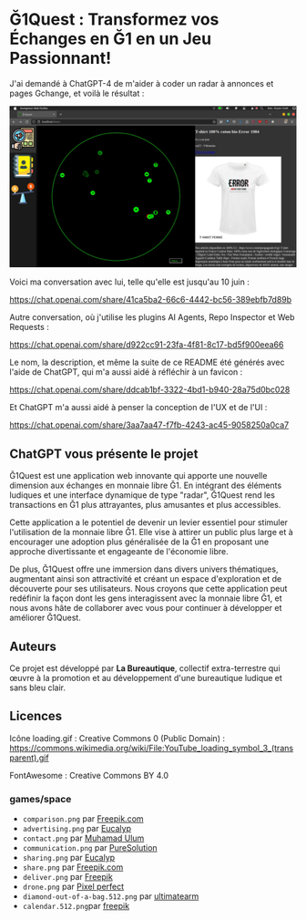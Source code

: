 Ğ1Quest : Transformez vos Échanges en Ğ1 en un Jeu Passionnant!
===


J'ai demandé à ChatGPT-4 de m'aider à coder un radar à annonces et pages Gchange, et voilà le résultat :

![](./doc/Screenshot_2023-06-18_12h40m58s.jpeg)

Voici ma conversation avec lui, telle qu'elle est jusqu'au 10 juin :

https://chat.openai.com/share/41ca5ba2-66c6-4442-bc56-389ebfb7d89b

Autre conversation, où j'utilise les plugins AI Agents, Repo Inspector et Web Requests :

https://chat.openai.com/share/d922cc91-23fa-4f81-8c17-bd5f900eea66

Le nom, la description, et même la suite de ce README été générés avec l'aide de ChatGPT, qui m'a aussi aidé à réfléchir à un favicon :

https://chat.openai.com/share/ddcab1bf-3322-4bd1-b940-28a75d0bc028

Et ChatGPT m'a aussi aidé à penser la conception de l'UX et de l'UI :

https://chat.openai.com/share/3aa7aa47-f7fb-4243-ac45-9058250a0ca7

## ChatGPT vous présente le projet

Ğ1Quest est une application web innovante qui apporte une nouvelle dimension aux échanges en monnaie libre Ğ1. En intégrant des éléments ludiques et une interface dynamique de type "radar", Ğ1Quest rend les transactions en Ğ1 plus attrayantes, plus amusantes et plus accessibles.

Cette application a le potentiel de devenir un levier essentiel pour stimuler l'utilisation de la monnaie libre Ğ1. Elle vise à attirer un public plus large et à encourager une adoption plus généralisée de la Ğ1 en proposant une approche divertissante et engageante de l'économie libre.

De plus, Ğ1Quest offre une immersion dans divers univers thématiques, augmentant ainsi son attractivité et créant un espace d'exploration et de découverte pour ses utilisateurs. Nous croyons que cette application peut redéfinir la façon dont les gens interagissent avec la monnaie libre Ğ1, et nous avons hâte de collaborer avec vous pour continuer à développer et améliorer Ğ1Quest.

## Auteurs

Ce projet est développé par __La Bureautique__, collectif extra-terrestre qui œuvre à la promotion et au développement d'une bureautique ludique et sans bleu clair.

## Licences

Icône loading.gif : Creative Commons 0 (Public Domain) :
https://commons.wikimedia.org/wiki/File:YouTube_loading_symbol_3_(transparent).gif

FontAwesome : Creative Commons BY 4.0

### games/space

- `comparison.png` par [Freepik.com](https://www.freepik.com/)
- `advertising.png` par [Eucalyp](https://www.flaticon.com/authors/eucalyp)
- `contact.png` par [Muhamad Ulum](https://www.flaticon.com/authors/muhamad-ulum)
- `communication.png` par [PureSolution](https://www.flaticon.com/authors/puresolution)
- `sharing.png` par [Eucalyp](https://www.flaticon.com/authors/eucalyp)
- `share.png` par [Freepik.com](https://www.freepik.com/)
- `deliver.png` par [Freepik](https://www.flaticon.com/authors/freepik)
- `drone.png` par [Pixel perfect](https://www.flaticon.com/authors/pixel-perfect)
- `diamond-out-of-a-bag.512.png` par [ultimatearm](https://www.flaticon.com/authors/ultimatearm)
- `calendar.512.png`par [freepik](https://www.flaticon.com/authors/freepik)


